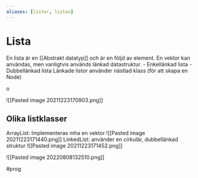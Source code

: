 ```yaml
---
aliases: [listor, listan]
---
```

# Lista 
En lista är en [[Abstrakt datatyp]] och är en följd av element.
En vektor kan användas, men vanligtvis används länkad datastruktur. 
		- Enkellänkad lista 
		- Dubbellänkad lista
Länkade listor använder nästlad klass (för att skapa en Node)

o

![[Pasted image 20211223170903.png]]

## Olika listklasser
ArrayList: Implementeras mha en vektor
![[Pasted image 20211223171440.png]]
LinkedList: använder en cirkulär, dubbellänkad struktur
![[Pasted image 20211223171452.png]]

![[Pasted image 20220808132510.png]]


#prog 

